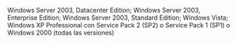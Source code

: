  Windows Server 2003, Datacenter Edition; Windows Server 2003, Enterprise Edition; Windows Server 2003, Standard Edition; Windows Vista; Windows XP Professional con Service Pack 2 (SP2) o Service Pack 1 (SP1) o Windows 2000 (todas las versiones) 
